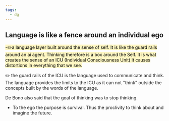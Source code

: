 ```yaml
---
tags:
  - dg
---
```



## Language is like a fence around an individual ego

<mark style="background: #FFF3A3A6;">-✏️a language layer built around the sense of self. It is like the guard rails around an ai agent. Thinking therefore is a box around the Self. It is what creates the sense of an ICU (Individual Consciousness Unit) It causes distortions in everything that we see.</mark>

✏️ the guard rails of the ICU is the language used to communicate and think. The language provides the limits to the ICU as it can not "think" outside the concepts built by the words of the language.

De Bono also said that the goal of thinking was to stop thinking. 
- To the ego the purpose is survival. Thus the proclivity to think about and imagine the future.